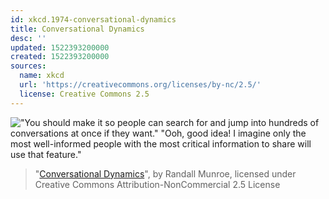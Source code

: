 ```yaml
---
id: xkcd.1974-conversational-dynamics
title: Conversational Dynamics
desc: ''
updated: 1522393200000
created: 1522393200000
sources:
  name: xkcd
  url: 'https://creativecommons.org/licenses/by-nc/2.5/'
  license: Creative Commons 2.5
---
```

!["You should make it so people can search for and jump into hundreds of conversations at once if they want." "Ooh, good idea! I imagine only the most well-informed people with the most critical information to share will use that feature."](https://imgs.xkcd.com/comics/conversational_dynamics.png)
> "[Conversational Dynamics](https://xkcd.com/1974/)", by Randall Munroe, licensed under Creative Commons Attribution-NonCommercial 2.5 License
